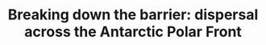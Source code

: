---
title: "Breaking down the barrier: dispersal across the Antarctic Polar Front"
citation: "Fraser, C.I., Kay, G.M., Plessis, M.D. and Ryan, P.G., 2017. Breaking down the barrier: dispersal across the Antarctic Polar Front. Ecography, 40(1), pp.235-237."
doi: "https://doi.org/10.1111/ecog.02449" 
category: manuscripts
---